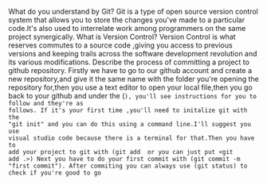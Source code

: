 What do you understand by Git? 
Git is a type of open source version control system that allows you to store the changes you've made to a particular code.It's also used to interrelate work among programmers on the same project synergically.
What is Version Control? Version Control is what reserves commutes to a source code ,giving you access to previous versions and keeping trails across the software development revolution and its various modifications.
Describe the process of committing a project to github repository.                      Firstly we have to go to our github account and create a new repository,and give it the same name with the folder you're opening the repository for,then you use a text editor to open your local file,then you go back to your github and under the (<code>), you'll see instructions for you to follow and they're as follows. If it's your first time ,you'll need to initalize git with the "git init" and you can do this using a command line.I'll suggest you use visual studio code because there is a terminal for that.Then you have to add your project to git with (git add <file> or you can just put <git add .>) Next you have to do your first commit with  (git commit -m "first commit"). After commiting you can always use (git status) to check if you're good to go
